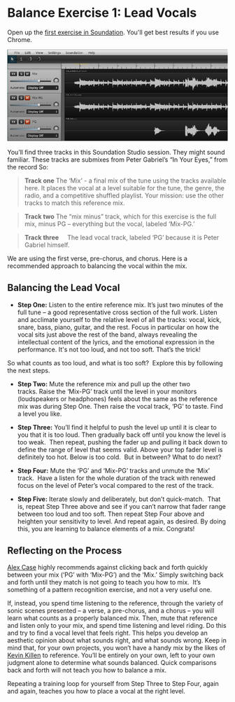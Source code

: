 # Balance Exercise 1: Lead Vocals

Open up the [first exercise in Soundation][1].  You'll get best results if you use Chrome. 

[![](/Images/37295200636f650c.png)](http://soundation.com/in-your-eyes-balance-1)

You’ll find three tracks in this Soundation Studio session. They might sound familiar. These tracks are submixes from Peter Gabriel’s “In Your Eyes,” from the record So:  

> **Track one**
> The ‘Mix’ - a final mix of the tune using the tracks available here. It places the vocal at a level suitable for the tune, the genre, the radio, and a competitive shuffled playlist. Your mission: use the other tracks to match this reference mix.

> **Track two**
> The “mix minus” track, which for this exercise is the full mix, minus PG – everything but the vocal, labeled ‘Mix-PG.’

> **Track three**    
> The lead vocal track, labeled ‘PG’ because it is Peter Gabriel himself.

We are using the first verse, pre-chorus, and chorus. Here is a recommended approach to balancing the vocal within the mix.

## Balancing the Lead Vocal

- **Step One:**
Listen to the entire reference mix. It’s just two minutes of the full tune – a good representative cross section of the full work. Listen and acclimate yourself to the relative level of all the tracks: vocal, kick, snare, bass, piano, guitar, and the rest. Focus in particular on how the vocal sits just above the rest of the band, always revealing the intellectual content of the lyrics, and the emotional expression in the performance. It's not too loud, and not too soft. That’s the trick! 

So what counts as too loud, and what is too soft?  Explore this by following the next steps.

- **Step Two:**
Mute the reference mix and pull up the other two tracks. Raise the ‘Mix-PG’ track until the level in your monitors (loudspeakers or headphones) feels about the same as the reference mix was during Step One. Then raise the vocal track, ‘PG’ to taste. Find a level you like.  

- **Step Three:**
You’ll find it helpful to push the level up until it is clear to you that it is too loud. Then gradually back off until you know the level is too weak.  Then repeat, pushing the fader up and pulling it back down to define the range of level that seems valid. Above your top fader level is definitely too hot. Below is too cold.  But in between? What to do next?

- **Step Four:**
Mute the ‘PG’ and ‘Mix-PG’ tracks and unmute the ‘Mix’ track.  Have a listen for the whole duration of the track with renewed focus on the level of Peter’s vocal compared to the rest of the track.

- **Step Five:**
Iterate slowly and deliberately, but don’t quick-match.  That is, repeat Step Three above and see if you can’t narrow that fader range between too loud and too soft. Then repeat Step Four above and heighten your sensitivity to
level. And repeat again, as desired. By doing this, you are learning to balance elements of a mix. Congrats!

## Reflecting on the Process

[Alex Case][3] highly recommends against clicking back and forth quickly between your mix (‘PG’ with ‘Mix-PG’) and the ‘Mix.’ Simply switching back and forth until they match is not going to teach you how to mix.  It’s something of a pattern recognition exercise, and not a very useful one.  

If, instead, you spend time listening to the reference, through the variety of sonic scenes presented – a verse, a pre-chorus, and a chorus – you will learn what counts as a properly balanced mix. Then, mute that reference and listen only to your mix, and spend time listening and level riding. Do this and try to find a vocal level that feels right. This helps you develop an aesthetic opinion about what sounds right, and what sounds wrong. Keep in mind that, for your own projects, you won’t have a handy mix by the likes of [Kevin Killen][4] to reference. You’ll be entirely on your own, left to your own judgment alone to determine what sounds balanced. Quick comparisons back and forth will not teach you how to balance a mix. 

Repeating a training loop for yourself from Step Three to Step Four, again and again, teaches you how to place a vocal at the right level. 

  [1]: http://soundation.com/in-your-eyes-balance-1
  [3]: http://recordingology.com/
  [4]: http://www.ethanhein.com/wp/2014/killen-and-marotta/